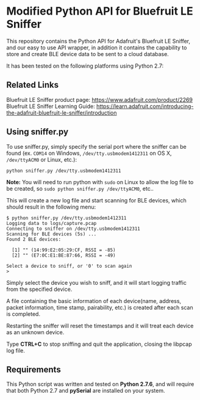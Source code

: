 # Modified Python API for Bluefruit LE Sniffer 

This repository contains the Python API for Adafruit's Bluefruit LE Sniffer, and our easy to use API wrapper, in 
addition it contains the capability to store and create BLE device data to be sent to a cloud database.

It has been tested on the following platforms using Python 2.7:

## Related Links

Bluefruit LE Sniffer product page: https://www.adafruit.com/product/2269
Bluefruit LE Sniffer Learning Guide: https://learn.adafruit.com/introducing-the-adafruit-bluefruit-le-sniffer/introduction

## Using sniffer.py

To use sniffer.py, simply specify the serial port where the sniffer can be found (ex. `COM14` on Windows, `/dev/tty.usbmodem1412311` on OS X, `/dev/ttyACM0` or Linux, etc.):

```
python sniffer.py /dev/tty.usbmodem1412311
```

**Note:** You will need to run python with `sudo` on Linux to allow the log file to be created, so `sudo python sniffer.py /dev/ttyACM0`, etc..

This will create a new log file and start scanning for BLE devices, which should result in the following menu:

```
$ python sniffer.py /dev/tty.usbmodem1412311
Logging data to logs/capture.pcap
Connecting to sniffer on /dev/tty.usbmodem1412311
Scanning for BLE devices (5s) ...
Found 2 BLE devices:

  [1] "" (14:99:E2:05:29:CF, RSSI = -85)
  [2] "" (E7:0C:E1:BE:87:66, RSSI = -49)

Select a device to sniff, or '0' to scan again
> 
```

Simply select the device you wish to sniff, and it will start logging traffic from the specified device.

A file containing the basic information of each device(name, address, packet information, time stamp,
pairability, etc.) is created after each scan is completed.

Restarting the sniffer will reset the timestamps and it will treat each device as an unknown device.

Type **CTRL+C** to stop sniffing and quit the application, closing the libpcap log file.



## Requirements

This Python script was written and tested on **Python 2.7.6**, and will require that both Python 2.7 and **pySerial** are installed on your system.
